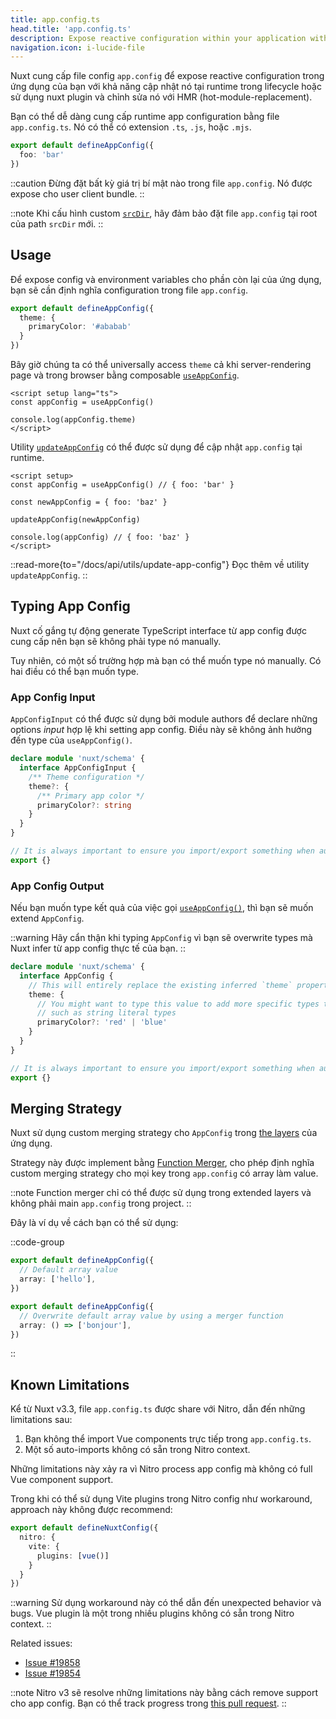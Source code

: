 ```yaml
---
title: app.config.ts
head.title: 'app.config.ts'
description: Expose reactive configuration within your application with the App Config file.
navigation.icon: i-lucide-file
---
```


Nuxt cung cấp file config `app.config` để expose reactive configuration trong ứng dụng của bạn với khả năng cập nhật nó tại runtime trong lifecycle hoặc sử dụng nuxt plugin và chỉnh sửa nó với HMR (hot-module-replacement).

Bạn có thể dễ dàng cung cấp runtime app configuration bằng file `app.config.ts`. Nó có thể có extension `.ts`, `.js`, hoặc `.mjs`.

```ts twoslash [app.config.ts]
export default defineAppConfig({
  foo: 'bar'
})
```

::caution
Đừng đặt bất kỳ giá trị bí mật nào trong file `app.config`. Nó được expose cho user client bundle.
::

::note
Khi cấu hình custom [`srcDir`](/docs/api/nuxt-config#srcdir), hãy đảm bảo đặt file `app.config` tại root của path `srcDir` mới.
::

## Usage

Để expose config và environment variables cho phần còn lại của ứng dụng, bạn sẽ cần định nghĩa configuration trong file `app.config`.

```ts twoslash [app.config.ts]
export default defineAppConfig({
  theme: {
    primaryColor: '#ababab'
  }
})
```

Bây giờ chúng ta có thể universally access `theme` cả khi server-rendering page và trong browser bằng composable [`useAppConfig`](/docs/api/composables/use-app-config).

```vue [pages/index.vue]
<script setup lang="ts">
const appConfig = useAppConfig()

console.log(appConfig.theme)
</script>
```

Utility [`updateAppConfig`](/docs/api/utils/update-app-config) có thể được sử dụng để cập nhật `app.config` tại runtime.

```vue [pages/index.vue]
<script setup>
const appConfig = useAppConfig() // { foo: 'bar' }

const newAppConfig = { foo: 'baz' }

updateAppConfig(newAppConfig)

console.log(appConfig) // { foo: 'baz' }
</script>
```

::read-more{to="/docs/api/utils/update-app-config"}
Đọc thêm về utility `updateAppConfig`.
::

## Typing App Config

Nuxt cố gắng tự động generate TypeScript interface từ app config được cung cấp nên bạn sẽ không phải type nó manually.

Tuy nhiên, có một số trường hợp mà bạn có thể muốn type nó manually. Có hai điều có thể bạn muốn type.

### App Config Input

`AppConfigInput` có thể được sử dụng bởi module authors để declare những options _input_ hợp lệ khi setting app config. Điều này sẽ không ảnh hưởng đến type của `useAppConfig()`.

```ts [index.d.ts]
declare module 'nuxt/schema' {
  interface AppConfigInput {
    /** Theme configuration */
    theme?: {
      /** Primary app color */
      primaryColor?: string
    }
  }
}

// It is always important to ensure you import/export something when augmenting a type
export {}
```

### App Config Output

Nếu bạn muốn type kết quả của việc gọi [`useAppConfig()`](/docs/api/composables/use-app-config), thì bạn sẽ muốn extend `AppConfig`.

::warning
Hãy cẩn thận khi typing `AppConfig` vì bạn sẽ overwrite types mà Nuxt infer từ app config thực tế của bạn.
::

```ts [index.d.ts]
declare module 'nuxt/schema' {
  interface AppConfig {
    // This will entirely replace the existing inferred `theme` property
    theme: {
      // You might want to type this value to add more specific types than Nuxt can infer,
      // such as string literal types
      primaryColor?: 'red' | 'blue'
    }
  }
}

// It is always important to ensure you import/export something when augmenting a type
export {}
```

## Merging Strategy

Nuxt sử dụng custom merging strategy cho `AppConfig` trong [the layers](/docs/getting-started/layers) của ứng dụng.

Strategy này được implement bằng [Function Merger](https://github.com/unjs/defu#function-merger), cho phép định nghĩa custom merging strategy cho mọi key trong `app.config` có array làm value.

::note
Function merger chỉ có thể được sử dụng trong extended layers và không phải main `app.config` trong project.
::

Đây là ví dụ về cách bạn có thể sử dụng:

::code-group

```ts twoslash [layer/app.config.ts]
export default defineAppConfig({
  // Default array value
  array: ['hello'],
})
```

```ts twoslash [app.config.ts]
export default defineAppConfig({
  // Overwrite default array value by using a merger function
  array: () => ['bonjour'],
})
```

::

## Known Limitations

Kể từ Nuxt v3.3, file `app.config.ts` được share với Nitro, dẫn đến những limitations sau:

1. Bạn không thể import Vue components trực tiếp trong `app.config.ts`.
2. Một số auto-imports không có sẵn trong Nitro context.

Những limitations này xảy ra vì Nitro process app config mà không có full Vue component support.

Trong khi có thể sử dụng Vite plugins trong Nitro config như workaround, approach này không được recommend:

```ts [nuxt.config.ts]
export default defineNuxtConfig({
  nitro: {
    vite: {
      plugins: [vue()]
    }
  }
})
```

::warning
Sử dụng workaround này có thể dẫn đến unexpected behavior và bugs. Vue plugin là một trong nhiều plugins không có sẵn trong Nitro context.
::

Related issues:
- [Issue #19858](https://github.com/nuxt/nuxt/issues/19858)
- [Issue #19854](https://github.com/nuxt/nuxt/issues/19854)

::note
Nitro v3 sẽ resolve những limitations này bằng cách remove support cho app config.
Bạn có thể track progress trong [this pull request](https://github.com/nitrojs/nitro/pull/2521).
::
